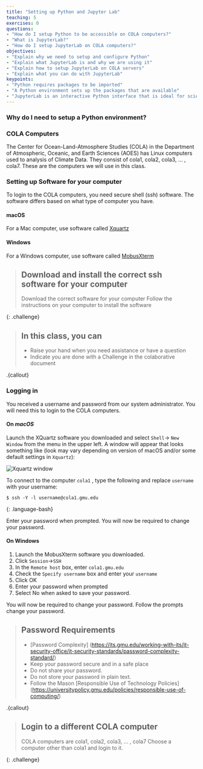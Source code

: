 ```yaml
---
title: "Setting up Python and Jupyter Lab"
teaching: 5
exercises: 0
questions:
- "How do I setup Python to be accessible on COLA computers?"
- "What is JupyterLab?"
- "How do I setup JupyterLab on COLA computers?"
objectives:
- "Explain why we need to setup and configure Python"
- "Explain what JupyterLab is and why we are using it"
- "Explain how to setup JupyterLab on COLA servers"
- "Explain what you can do with JupyterLab"
keypoints:
- "Python requires packages to be imported"
- "A Python environment sets up the packages that are available"
- "JupyterLab is an interactive Python interface that is ideal for scientific work"
---
```

### Why do I need to setup a Python environment?

### COLA Computers

The Center for Ocean-Land-Atmosphere Studies (COLA) in the Department of Atmospheric, Oceanic, and Earth Sciences (AOES) has Linux computers used to analysis of Climate Data.  They consist of cola1, cola2, cola3, ... , cola7.  These are the computers we will use in this class.  

### Setting up Software for your computer

To login to the COLA computers, you need secure shell (ssh) software. The software differs based on what type of computer you have. 

#### macOS
For a Mac computer, use software called [Xquartz](https://www.xquartz.org/)
#### Windows
For a Windows computer, use software called [MobusXterm](https://mobaxterm.mobatek.net/)

> ## Download and install the correct ssh software for your computer
>
> Download the correct software for your computer 
> Follow the instructions on your computer to install the software
>
{: .challenge}

> ## In this class, you can
>
> * Raise your hand when you need assistance or have a question
> * Indicate you are done with a Challenge in the colaborative document
>
.{callout}

### Logging in

You received a username and password from our system administrator.  You will need this to login to the COLA computers.

#### On _macOS_
Launch the XQuartz software you downloaded and select `Shell`-> `New Window` from the menu in the upper left.
A window will appear that looks something like (look may vary depending on version of macOS and/or some default settings in `Xquartz`):

![Xquartz window](https://github.com/kpegion/AOES-CLIM-intro-cola-computing/blob/gh-pages/assets/img/Xquartz-open.png)

To connect to the computer `cola1` , type the following and replace `username` with your username:

~~~
$ ssh -Y -l username@cola1.gmu.edu
~~~
{: .language-bash}

Enter your password when prompted.
You will now be required to change your password.  

#### On Windows
1. Launch the MobusXterm software you downloaded.  
2. Click `Session`->`SSH` 
3. In the `Remote host` box, enter `cola1.gmu.edu` 
4. Check the `Specify username` box and enter your `username`
5. Click OK
6. Enter your password when prompted
7. Select No when asked to save your password.  

You will now be required to change your password.  Follow the prompts change your password.

> ## Password Requirements
>
> * [Password Complexity] (https://its.gmu.edu/working-with-its/it-security-office/it-security-standards/password-complexity-standard/)
> * Keep your password secure and in a safe place
> * Do not share your password.
> * Do not store your password in plain text. 
> * Follow the Mason [Responsible Use of Technology Policies] (https://universitypolicy.gmu.edu/policies/responsible-use-of-computing/)
>
.{callout}

> ## Login to a different COLA computer
>
> COLA computers are cola1, cola2, cola3, ... , cola7
> Choose a computer other than cola1 and login to it.
>
{: .challenge}
